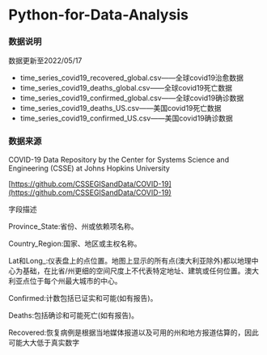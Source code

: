 # Python-for-Data-Analysis
### 数据说明
数据更新至2022/05/17
- time_series_covid19_recovered_global.csv——全球covid19治愈数据
- time_series_covid19_deaths_global.csv——全球covid19死亡数据
- time_series_covid19_confirmed_global.csv——全球covid19确诊数据
- time_series_covid19_deaths_US.csv——美国covid19死亡数据
- time_series_covid19_confirmed_US.csv——美国covid19确诊数据
### 数据来源
COVID-19 Data Repository by the Center for Systems Science and Engineering (CSSE) at Johns Hopkins University

[https://github.com/CSSEGISandData/COVID-19](https://github.com/CSSEGISandData/COVID-19)

字段描述
  
Province_State:省份、州或依赖项名称。

Country_Region:国家、地区或主权名称。

Lat和Long_:仪表盘上的点位置。地图上显示的所有点(澳大利亚除外)都以地理中心为基础，在比省/州更细的空间尺度上不代表特定地址、建筑或任何位置。澳大利亚点位于每个州最大城市的中心。

Confirmed:计数包括已证实和可能(如有报告)。

Deaths:包括确诊和可能死亡(如有报告)。

Recovered:恢复病例是根据当地媒体报道以及可用的州和地方报道估算的，因此可能大大低于真实数字
